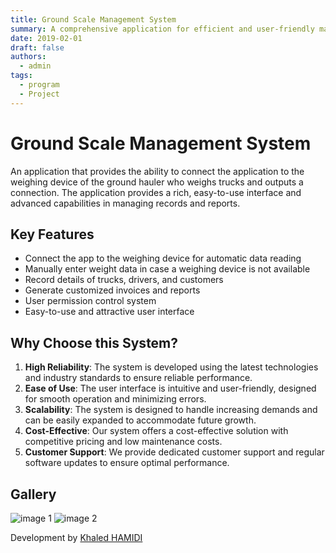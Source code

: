 ```yaml
---
title: Ground Scale Management System
summary: A comprehensive application for efficient and user-friendly management of Vechiles Scale operations
date: 2019-02-01
draft: false
authors:
  - admin
tags:
  - program
  - Project
---
```



# Ground Scale Management System

An application that provides the ability to connect the application to the weighing device of the ground hauler who weighs trucks and outputs a connection.
The application provides a rich, easy-to-use interface and advanced capabilities in managing records and reports.

## Key Features

- Connect the app to the weighing device for automatic data reading
- Manually enter weight data in case a weighing device is not available
- Record details of trucks, drivers, and customers
- Generate customized invoices and reports
- User permission control system
- Easy-to-use and attractive user interface

## Why Choose this System?

1. **High Reliability**: The system is developed using the latest technologies and industry standards to ensure reliable performance.
2. **Ease of Use**: The user interface is intuitive and user-friendly, designed for smooth operation and minimizing errors.
3. **Scalability**: The system is designed to handle increasing demands and can be easily expanded to accommodate future growth.
4. **Cost-Effective**: Our system offers a cost-effective solution with competitive pricing and low maintenance costs.
5. **Customer Support**: We provide dedicated customer support and regular software updates to ensure optimal performance.



## Gallery 
![image 1](\zoomce\1.jpg)
![image 2](\zoomce\3.jpg)

Development by [Khaled HAMIDI](engkhamidi@gmail.com)